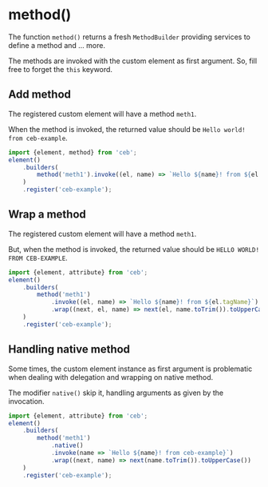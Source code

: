 # method()

The function `method()` returns a fresh `MethodBuilder` providing services to define a method and ... more.

The methods are invoked with the custom element as first argument.
So, fill free to forget the `this` keyword.

## Add method

The registered custom element will have a method `meth1`.

When the method is invoked, the returned value should be `Hello world! from ceb-example`.

```javascript
import {element, method} from 'ceb';
element()
    .builders(
        method('meth1').invoke((el, name) => `Hello ${name}! from ${el.tagName}`)
    )
    .register('ceb-example');
```

## Wrap a method

The registered custom element will have a method `meth1`.

But, when the method is invoked, the returned value should be `HELLO WORLD! FROM CEB-EXAMPLE`.

```javascript
import {element, attribute} from 'ceb';
element()
    .builders(
        method('meth1')
            .invoke((el, name) => `Hello ${name}! from ${el.tagName}`)
            .wrap((next, el, name) => next(el, name.toTrim()).toUpperCase())
    )
    .register('ceb-example');
```

## Handling native method

Some times, the custom element instance as first argument is problematic
when dealing with delegation and wrapping on native method.

The modifier `native()` skip it, handling arguments as given by the invocation.

```javascript
import {element, attribute} from 'ceb';
element()
    .builders(
        method('meth1')
            .native()
            .invoke(name => `Hello ${name}! from ceb-example}`)
            .wrap((next, name) => next(name.toTrim()).toUpperCase())
    )
    .register('ceb-example');
```
